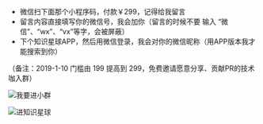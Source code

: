 - 微信扫下面那个小程序码，付款￥299，记得给我留言 
- 留言内容直接填写你的微信号，我会加你（留言的时候不要 输入 “微信”、“wx”、“vx”等字，会被屏蔽）
- 下个知识星球APP，然后用微信登录，我会对你的微信昵称（用APP版本我才能搜索到你）

（备注：2019-1-10 门槛由 199 提高到 299，免费邀请愿意分享、贡献PR的技术咖入群）

![我要进小群](https://github.com/ssrpanel/ssrpanel/blob/master/public/assets/images/donate.jpg?raw=true)

![进知识星球](https://github.com/ssrpanel/SSRPanel/blob/master/public/assets/images/star.jpg?raw=true)